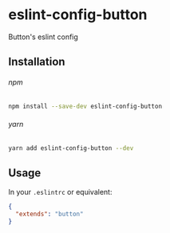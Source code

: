 # eslint-config-button

Button's eslint config

## Installation

###### npm

```bash
npm install --save-dev eslint-config-button
```

###### yarn

```bash
yarn add eslint-config-button --dev
```

## Usage

In your `.eslintrc` or equivalent:

```json
{
  "extends": "button"
}
```
